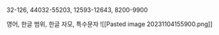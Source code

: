 32-126, 44032-55203, 12593-12643, 8200-9900

영어, 한글 범위, 한글 자모, 특수문자
![[Pasted image 20231104155900.png]]
